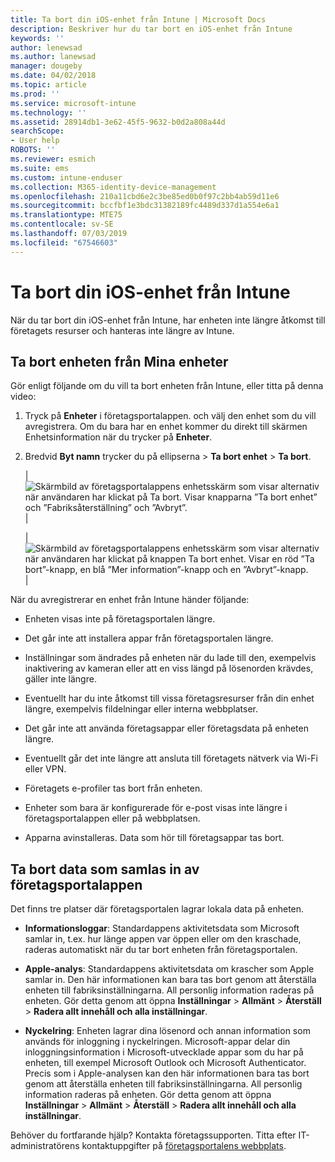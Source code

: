 ```yaml
---
title: Ta bort din iOS-enhet från Intune | Microsoft Docs
description: Beskriver hur du tar bort en iOS-enhet från Intune
keywords: ''
author: lenewsad
ms.author: lanewsad
manager: dougeby
ms.date: 04/02/2018
ms.topic: article
ms.prod: ''
ms.service: microsoft-intune
ms.technology: ''
ms.assetid: 28914db1-3e62-45f5-9632-b0d2a808a44d
searchScope:
- User help
ROBOTS: ''
ms.reviewer: esmich
ms.suite: ems
ms.custom: intune-enduser
ms.collection: M365-identity-device-management
ms.openlocfilehash: 210a11cbd6e2c3be85ed0b0f97c2bb4ab59d11e6
ms.sourcegitcommit: bccfbf1e3bdc31382189fc4489d337d1a554e6a1
ms.translationtype: MTE75
ms.contentlocale: sv-SE
ms.lasthandoff: 07/03/2019
ms.locfileid: "67546603"
---
```

# <a name="remove-your-ios-device-from-intune"></a>Ta bort din iOS-enhet från Intune

När du tar bort din iOS-enhet från Intune, har enheten inte längre åtkomst till företagets resurser och hanteras inte längre av Intune.


## <a name="removing-the-device-from-my-devices"></a>Ta bort enheten från Mina enheter

Gör enligt följande om du vill ta bort enheten från Intune, eller titta på denna video:


1. Tryck på **Enheter** i företagsportalappen. och välj den enhet som du vill avregistrera. Om du bara har en enhet kommer du direkt till skärmen Enhetsinformation när du trycker på **Enheter**.

2. Bredvid **Byt namn** trycker du på ellipserna > **Ta bort enhet** > **Ta bort**.  

    |![Skärmbild av företagsportalappens enhetsskärm som visar alternativ när användaren har klickat på Ta bort. Visar knapparna ”Ta bort enhet” och ”Fabriksåterställning” och ”Avbryt”.](/intune-user-help/media/cp_ios_unenroll_after_1804_001.png)|

    |![Skärmbild av företagsportalappens enhetsskärm som visar alternativ när användaren har klickat på knappen Ta bort enhet. Visar en röd ”Ta bort”-knapp, en blå ”Mer information”-knapp och en ”Avbryt”-knapp.](/intune-user-help/media/cp_ios_unenroll_after_1804_002.png)|


  När du avregistrerar en enhet från Intune händer följande:

  - Enheten visas inte på företagsportalen längre.

  - Det går inte att installera appar från företagsportalen längre.

  - Inställningar som ändrades på enheten när du lade till den, exempelvis inaktivering av kameran eller att en viss längd på lösenorden krävdes, gäller inte längre.

  - Eventuellt har du inte åtkomst till vissa företagsresurser från din enhet längre, exempelvis fildelningar eller interna webbplatser.

  - Det går inte att använda företagsappar eller företagsdata på enheten längre.

  - Eventuellt går det inte längre att ansluta till företagets nätverk via Wi-Fi eller VPN.

  - Företagets e-profiler tas bort från enheten.

  - Enheter som bara är konfigurerade för e-post visas inte längre i företagsportalappen eller på webbplatsen.
  
  - Apparna avinstalleras. Data som hör till företagsappar tas bort.

## <a name="removing-data-collected-by-the-company-portal-app"></a>Ta bort data som samlas in av företagsportalappen

Det finns tre platser där företagsportalen lagrar lokala data på enheten.

- **Informationsloggar**: Standardappens aktivitetsdata som Microsoft samlar in, t.ex. hur länge appen var öppen eller om den kraschade, raderas automatiskt när du tar bort enheten från företagsportalen.

- **Apple-analys**: Standardappens aktivitetsdata om krascher som Apple samlar in. Den här informationen kan bara tas bort genom att återställa enheten till fabriksinställningarna. All personlig information raderas på enheten. Gör detta genom att öppna **Inställningar** > **Allmänt** > **Återställ** > **Radera allt innehåll och alla inställningar**.

- **Nyckelring**: Enheten lagrar dina lösenord och annan information som används för inloggning i nyckelringen. Microsoft-appar delar din inloggningsinformation i Microsoft-utvecklade appar som du har på enheten, till exempel Microsoft Outlook och Microsoft Authenticator. Precis som i Apple-analysen kan den här informationen bara tas bort genom att återställa enheten till fabriksinställningarna. All personlig information raderas på enheten. Gör detta genom att öppna **Inställningar** > **Allmänt** > **Återställ** > **Radera allt innehåll och alla inställningar**.


Behöver du fortfarande hjälp? Kontakta företagssupporten. Titta efter IT-administratörens kontaktuppgifter på [företagsportalens webbplats](https://go.microsoft.com/fwlink/?linkid=2010980).
